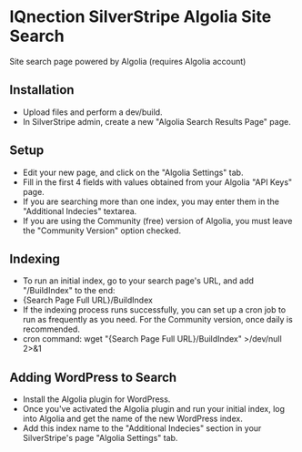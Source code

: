 # IQnection SilverStripe Algolia Site Search
Site search page powered by Algolia (requires Algolia account)

## Installation
- Upload files and perform a dev/build.
- In SilverStripe admin, create a new "Algolia Search Results Page" page.

## Setup
- Edit your new page, and click on the "Algolia Settings" tab.
- Fill in the first 4 fields with values obtained from your Algolia "API Keys" page.
- If you are searching more than one index, you may enter them in the "Additional Indecies" textarea.
- If you are using the Community (free) version of Algolia, you must leave the "Community Version" option checked.

## Indexing
- To run an initial index, go to your search page's URL, and add "/BuildIndex" to the end:
- {Search Page Full URL}/BuildIndex
- If the indexing process runs successfully, you can set up a cron job to run as frequently as you need.  For the Community version, once daily is recommended.
- cron command: wget "{Search Page Full URL}/BuildIndex" >/dev/null 2>&1

## Adding WordPress to Search
- Install the Algolia plugin for WordPress.
- Once you've activated the Algolia plugin and run your initial index, log into Algolia and get the name of the new WordPress index.
- Add this index name to the "Additional Indecies" section in your SilverStripe's page "Algolia Settings" tab.


